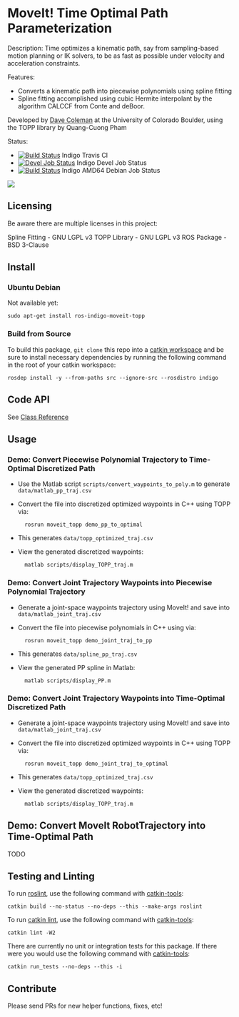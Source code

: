 # MoveIt! Time Optimal Path Parameterization

Description: Time optimizes a kinematic path, say from sampling-based motion planning or IK solvers, to be as fast as possible under velocity and acceleration constraints.

Features:

 - Converts a kinematic path into piecewise polynomials using spline fitting
 - Spline fitting accomplished using cubic Hermite interpolant by the algorithm CALCCF from Conte and deBoor.

Developed by [Dave Coleman](http://dav.ee/) at the University of Colorado Boulder, using the TOPP library by Quang-Cuong Pham

Status:

 * [![Build Status](https://travis-ci.org/davetcoleman/moveit_topp.svg)](https://travis-ci.org/davetcoleman/moveit_topp) Indigo Travis CI
 * [![Devel Job Status](http://jenkins.ros.org/buildStatus/icon?job=devel-indigo-moveit_topp)](http://jenkins.ros.org/job/devel-indigo-moveit_topp) Indigo Devel Job Status
 * [![Build Status](http://jenkins.ros.org/buildStatus/icon?job=ros-indigo-moveit-topp_binarydeb_trusty_amd64)](http://jenkins.ros.org/job/ros-indigo-moveit-topp_binarydeb_trusty_amd64/) Indigo AMD64 Debian Job Status

![](resources/screenshot.png)

## Licensing

Be aware there are multiple licenses in this project:

Spline Fitting - GNU LGPL v3
TOPP Library - GNU LGPL v3
ROS Package - BSD 3-Clause

## Install

### Ubuntu Debian

Not available yet:

    sudo apt-get install ros-indigo-moveit-topp

### Build from Source

To build this package, ``git clone`` this repo into a [catkin workspace](http://wiki.ros.org/catkin/Tutorials/create_a_workspace) and be sure to install necessary dependencies by running the following command in the root of your catkin workspace:

    rosdep install -y --from-paths src --ignore-src --rosdistro indigo

## Code API

See [Class Reference](http://docs.ros.org/indigo/api/moveit_topp/html/)

## Usage

### Demo: Convert Piecewise Polynomial Trajectory to Time-Optimal Discretized Path

- Use the Matlab script ``scripts/convert_waypoints_to_poly.m`` to generate ``data/matlab_pp_traj.csv``
- Convert the file into discretized optimized waypoints in C++ using TOPP via:

        rosrun moveit_topp demo_pp_to_optimal

- This generates ``data/topp_optimized_traj.csv``
- View the generated discretized waypoints:

        matlab scripts/display_TOPP_traj.m

### Demo: Convert Joint Trajectory Waypoints into Piecewise Polynomial Trajectory

- Generate a joint-space waypoints trajectory using MoveIt! and save into ``data/matlab_joint_traj.csv``
- Convert the file into piecewise polynomials in C++ using via:

        rosrun moveit_topp demo_joint_traj_to_pp

- This generates ``data/spline_pp_traj.csv``
- View the generated PP spline in Matlab:

        matlab scripts/display_PP.m

### Demo: Convert Joint Trajectory Waypoints into Time-Optimal Discretized Path

- Generate a joint-space waypoints trajectory using MoveIt! and save into ``data/matlab_joint_traj.csv``
- Convert the file into discretized optimized waypoints in C++ using TOPP via:

        rosrun moveit_topp demo_joint_traj_to_optimal

- This generates ``data/topp_optimized_traj.csv``
- View the generated discretized waypoints:

        matlab scripts/display_TOPP_traj.m

## Demo: Convert MoveIt RobotTrajectory into Time-Optimal Path

TODO

## Testing and Linting

To run [roslint](http://wiki.ros.org/roslint), use the following command with [catkin-tools](https://catkin-tools.readthedocs.org/):

    catkin build --no-status --no-deps --this --make-args roslint

To run [catkin lint](https://pypi.python.org/pypi/catkin_lint), use the following command with [catkin-tools](https://catkin-tools.readthedocs.org/):

    catkin lint -W2

There are currently no unit or integration tests for this package. If there were you would use the following command with [catkin-tools](https://catkin-tools.readthedocs.org/):

    catkin run_tests --no-deps --this -i

## Contribute

Please send PRs for new helper functions, fixes, etc!
